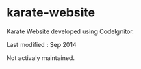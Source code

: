 # karate-website
Karate Website developed using CodeIgnitor.



Last modified : Sep 2014

Not activaly maintained.
